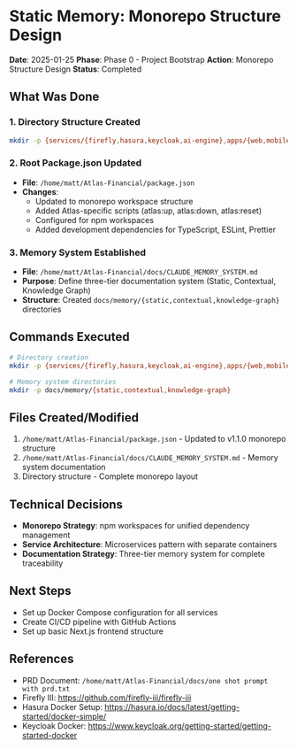 # Static Memory: Monorepo Structure Design

**Date**: 2025-01-25
**Phase**: Phase 0 - Project Bootstrap
**Action**: Monorepo Structure Design
**Status**: Completed

## What Was Done

### 1. Directory Structure Created
```bash
mkdir -p {services/{firefly,hasura,keycloak,ai-engine},apps/{web,mobile},packages/{shared,ui},infrastructure/{docker,k8s},docs/{api,deployment,user},scripts,tests/{integration,e2e}}
```

### 2. Root Package.json Updated
- **File**: `/home/matt/Atlas-Financial/package.json`
- **Changes**:
  - Updated to monorepo workspace structure
  - Added Atlas-specific scripts (atlas:up, atlas:down, atlas:reset)
  - Configured for npm workspaces
  - Added development dependencies for TypeScript, ESLint, Prettier

### 3. Memory System Established
- **File**: `/home/matt/Atlas-Financial/docs/CLAUDE_MEMORY_SYSTEM.md`
- **Purpose**: Define three-tier documentation system (Static, Contextual, Knowledge Graph)
- **Structure**: Created `docs/memory/{static,contextual,knowledge-graph}` directories

## Commands Executed
```bash
# Directory creation
mkdir -p {services/{firefly,hasura,keycloak,ai-engine},apps/{web,mobile},packages/{shared,ui},infrastructure/{docker,k8s},docs/{api,deployment,user},scripts,tests/{integration,e2e}}

# Memory system directories
mkdir -p docs/memory/{static,contextual,knowledge-graph}
```

## Files Created/Modified
1. `/home/matt/Atlas-Financial/package.json` - Updated to v1.1.0 monorepo structure
2. `/home/matt/Atlas-Financial/docs/CLAUDE_MEMORY_SYSTEM.md` - Memory system documentation
3. Directory structure - Complete monorepo layout

## Technical Decisions
- **Monorepo Strategy**: npm workspaces for unified dependency management
- **Service Architecture**: Microservices pattern with separate containers
- **Documentation Strategy**: Three-tier memory system for complete traceability

## Next Steps
- Set up Docker Compose configuration for all services
- Create CI/CD pipeline with GitHub Actions
- Set up basic Next.js frontend structure

## References
- PRD Document: `/home/matt/Atlas-Financial/docs/one shot prompt with prd.txt`
- Firefly III: https://github.com/firefly-iii/firefly-iii
- Hasura Docker Setup: https://hasura.io/docs/latest/getting-started/docker-simple/
- Keycloak Docker: https://www.keycloak.org/getting-started/getting-started-docker
